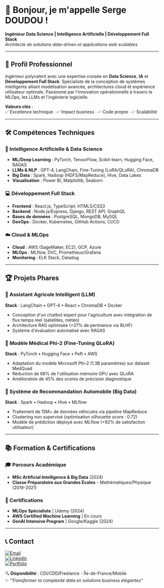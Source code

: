 # 👋 Bonjour, je m'appelle Serge DOUDOU !

**Ingénieur Data Science | Intelligence Artificielle | Développement Full Stack**  
*Architecte de solutions data-driven et applications web scalables*

---

## 🚀 Profil Professionnel

Ingénieur polyvalent avec une expertise croisée en **Data Science**, **IA** et **Développement Full Stack**. Spécialiste de la conception de systèmes intelligents alliant modélisation avancée, architectures cloud et expérience utilisateur optimale. Passionné par l'innovation opérationnelle à travers le MLOps, les LLMs et l'ingénierie logicielle.

**Valeurs clés** :  
✅ Excellence technique ∙ ✅ Impact business ∙ ✅ Code propre ∙ ✅ Scalabilité

---

## 🛠️ Compétences Techniques

### 🤖 Intelligence Artificielle & Data Science
- **ML/Deep Learning** : PyTorch, TensorFlow, Scikit-learn, Hugging Face, RAGAS
- **LLMs & NLP** : GPT-4, LangChain, Fine-Tuning (LoRA/QLoRA), ChromaDB
- **Big Data** : Spark, Hadoop (HDFS/MapReduce), Hive, Data Lakes
- **Visualisation** : Power BI, Matplotlib, Seaborn

### 💻 Développement Full Stack
- **Frontend** : React.js, TypeScript, HTML5/CSS3
- **Backend** : Node.js/Express, Django, REST API, GraphQL
- **Bases de données** : PostgreSQL, MongoDB, MySQL
- **DevOps** : Docker, Kubernetes, GitHub Actions, CI/CD

### ☁️ Cloud & MLOps
- **Cloud** : AWS (SageMaker, EC2), GCP, Azure
- **MLOps** : MLflow, DVC, Prometheus/Grafana
- **Monitoring** : ELK Stack, Datadog

---

## 🏆 Projets Phares

### 🌾 Assistant Agricole Intelligent (LLM)
**Stack** : LangChain • GPT-4 • React • ChromaDB • Docker  
- Conception d'un chatbot expert pour l'agriculture avec intégration de flux temps réel (satellites, météo)
- Architecture RAG optimisée (+37% de pertinence via RLHF)
- Système d'évaluation automatisé avec RAGAS

### 🏥 Modèle Médical Phi-2 (Fine-Tuning QLoRA)
**Stack** : PyTorch • Hugging Face • Peft • AWS  
- Adaptation du modèle Microsoft Phi-2 (1.3B paramètres) sur dataset MedQuad
- Réduction de 68% de l'utilisation mémoire GPU avec QLoRA
- Amélioration de 45% des scores de précision diagnostique

### 🚗 Système de Recommandation Automobile (Big Data)
**Stack** : Spark • Hadoop • Hive • MLflow  
- Traitement de 15M+ de données véhicules via pipeline MapReduce
- Clustering non supervisé (optimisation silhouette score : 0.72)
- Modèle de prédiction déployé avec MLflow (+92% de satisfaction utilisateur)

---

## 📚 Formation & Certifications

### 🎓 Parcours Académique
- **MSc Artificial Intelligence & Big Data** (2024)  
- **Classe Préparatoire aux Grandes Écoles** - Mathématiques/Physique (2019-2021)

### 📜 Certifications
- **MLOps Spécialiste** | Udemy (2024)
- **AWS Certified Machine Learning** | En cours
- **GenAI Intensive Program** | Google/Kaggle (2024)

---

## 📞 Contact

[![Email](https://img.shields.io/badge/Email-sergetouvoly01@gmail.com-important?style=flat&logo=gmail)](mailto:sergetouvoly01@gmail.com)  
[![LinkedIn](https://img.shields.io/badge/LinkedIn-Serge_DOUDOU-blue?style=flat&logo=linkedin)](https://linkedin.com/in/sergetouvoly)  
[![Portfolio](https://img.shields.io/badge/Portfolio-En_construction-success?style=flat)]()

🔍 **Disponibilité** : CDI/CDD/Freelance - Île-de-France/Mobile  
✨ *"Transformer la complexité data en solutions business élégantes"*
